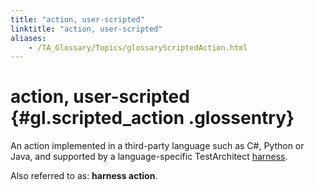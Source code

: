 ```yaml
--- 
title: "action, user-scripted"
linktitle: "action, user-scripted"
aliases: 
    - /TA_Glossary/Topics/glossaryScriptedAction.html
---
```

# action, user-scripted {#gl.scripted_action .glossentry}

An action implemented in a third-party language such as C\#, Python or Java, and supported by a language-specific TestArchitect [harness](../../TA_Tutorials/Topics/Tutorial_Scripting_actions_in_other_languages.html).

Also referred to as: **harness action**.

